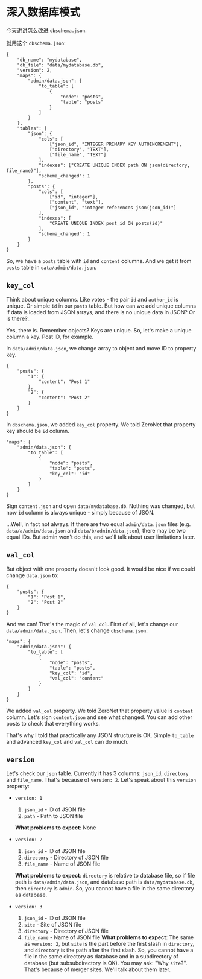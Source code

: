 # 深入数据库模式

今天讲讲怎么改进 `dbschema.json`.

就用这个 `dbschema.json`:

    {
        "db_name": "mydatabase",
        "db_file": "data/mydatabase.db",
        "version": 2,
        "maps": {
            "admin/data.json": {
                "to_table": [
                    {
                        "node": "posts",
                        "table": "posts"
                    }
                ]
            }
        },
        "tables": {
            "json": {
                "cols": [
                    ["json_id", "INTEGER PRIMARY KEY AUTOINCREMENT"],
                    ["directory", "TEXT"],
                    ["file_name", "TEXT"]
                ],
                "indexes": ["CREATE UNIQUE INDEX path ON json(directory, file_name)"],
                "schema_changed": 1
            },
            "posts": {
                "cols": [
                    ["id", "integer"],
                    ["content", "text"],
                    ["json_id", "integer references json(json_id)"]
                ],
                "indexes": [
                    "CREATE UNIQUE INDEX post_id ON posts(id)"
                ],
                "schema_changed": 1
            }
        }
    }

So, we have a `posts` table with `id` and `content` columns. And we get it from `posts` table in `data/admin/data.json`.

## `key_col`

Think about unique columns. Like votes - the pair `id` and `author_id` is unique. Or simple `id` in our `posts` table. But how can we add unique columns if data is loaded from JSON arrays, and there is no unique data in JSON? Or is there?..

Yes, there is. Remember objects? Keys are unique. So, let's make a unique column a key. Post ID, for example.

In `data/admin/data.json`, we change array to object and move ID to property key.

    {
        "posts": {
            "1": {
                "content": "Post 1"
            },
            "2": {
                "content": "Post 2"
            }
        }
    }

In `dbschema.json`, we added `key_col` property. We told ZeroNet that property key should be `id` column.

    "maps": {
        "admin/data.json": {
            "to_table": [
                {
                    "node": "posts",
                    "table": "posts",
                    "key_col": "id"
                }
            ]
        }
    }

Sign `content.json` and open `data/mydatabase.db`. Nothing was changed, but now `id` column is always unique - simply because of JSON.

...Well, in fact not always. If there are two equal `admin/data.json` files (e.g. `data/a/admin/data.json` and `data/b/admin/data.json`), there may be two equal IDs. But admin won't do this, and we'll talk about user limitations later.

## `val_col`

But object with one property doesn't look good. It would be nice if we could change `data.json` to:

    {
        "posts": {
            "1": "Post 1",
            "2": "Post 2"
        }
    }

And we can! That's the magic of `val_col`. First of all, let's change our `data/admin/data.json`. Then, let's change `dbschema.json`:

    "maps": {
        "admin/data.json": {
            "to_table": [
                {
                    "node": "posts",
                    "table": "posts",
                    "key_col": "id",
                    "val_col": "content"
                }
            ]
        }
    }

We added `val_col` property. We told ZeroNet that property value is `content` column. Let's sign `content.json` and see what changed. You can add other posts to check that everything works.

That's why I told that practically any JSON structure is OK. Simple `to_table` and advanced `key_col` and `val_col` can do much.

## `version`

Let's check our `json` table. Currently it has 3 columns: `json_id`, `directory` and `file_name`. That's because of `version: 2`. Let's speak about this `version` property:

-   `version: 1`

    1. `json_id` - ID of JSON file
    2. `path` - Path to JSON file

    **What problems to expect**: None

-   `version: 2`

    1. `json_id` - ID of JSON file
    2. `directory` - Directory of JSON file
    3. `file_name` - Name of JSON file

    **What problems to expect**:
    `directory` is relative to database file, so if file path is `data/admin/data.json`, and database path is `data/mydatabase.db`, then `directory` is `admin`. So, you cannot have a file in the same directory as database.

-   `version: 3`
    1. `json_id` - ID of JSON file
    2. `site` - Site of JSON file
    3. `directory` - Directory of JSON file
    4. `file_name` - Name of JSON file
       **What problems to expect**:
       The same as `version: 2`, but `site` is the part before the first slash in `directory`, and `directory` is the path after the first slash. So, you cannot have a file in the same directory as database and in a subdirectory of database (but subsubdirectory is OK).
       You may ask: "Why `site`?". That's because of merger sites. We'll talk about them later.
